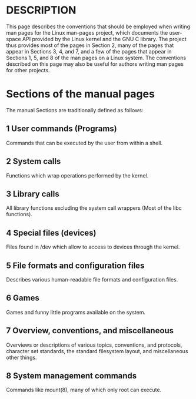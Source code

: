 # DESCRIPTION
This page describes the conventions that should be employed when writing man pages for the Linux man-pages project, which documents the user-space API provided by the Linux kernel and the GNU C library. The project thus provides most of the pages in Section 2, many of the pages that appear in Sections 3, 4, and 7, and a few of the pages that appear in Sections 1, 5, and 8 of the man pages on a Linux system. The conventions described on this page may also be useful for authors writing man pages for other projects.

# Sections of the manual pages
The manual Sections are traditionally defined as follows:

## 1 User commands (Programs)
Commands that can be executed by the user from within a shell.
## 2 System calls
Functions which wrap operations performed by the kernel.
## 3 Library calls
All library functions excluding the system call wrappers (Most of the libc functions).
## 4 Special files (devices)
Files found in /dev which allow to access to devices through the kernel.
## 5 File formats and configuration files
Describes various human-readable file formats and configuration files.
## 6 Games
Games and funny little programs available on the system.
## 7 Overview, conventions, and miscellaneous
Overviews or descriptions of various topics, conventions, and protocols, character set standards, the standard filesystem layout, and miscellaneous other things.
## 8 System management commands
Commands like mount(8), many of which only root can execute.